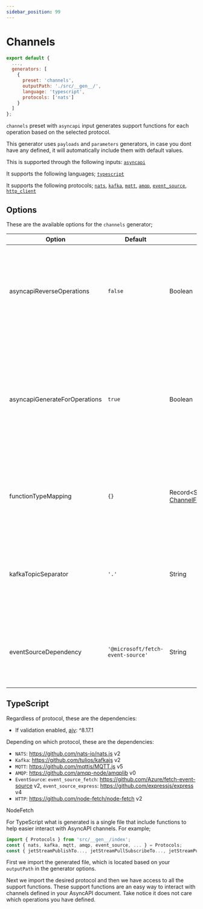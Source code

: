 ```yaml
---
sidebar_position: 99
---
```


# Channels

```js
export default {
  ...,
  generators: [
    {
      preset: 'channels',
      outputPath: './src/__gen__/', 
      language: 'typescript',
      protocols: ['nats']
    }
  ]
};
```

`channels` preset with `asyncapi` input generates support functions for each operation based on the selected protocol.

This generator uses `payloads` and `parameters` generators, in case you dont have any defined, it will automatically include them with default values.

This is supported through the following inputs: [`asyncapi`](../inputs/asyncapi.md)

It supports the following languages; [`typescript`](#typescript)

It supports the following protocols; [`nats`](../protocols/nats.md), [`kafka`](../protocols/kafka.md), [`mqtt`](../protocols/mqtt.md), [`amqp`](../protocols/amqp.md), [`event_source`](../protocols/eventsource.md), [`http_client`](../protocols/http_client.md)

## Options
These are the available options for the `channels` generator; 

| **Option** | Default | Type | Description |
|---|---|---|---|
| asyncapiReverseOperations | `false` | Boolean | Used in conjunction with AsyncAPI input, and reverses the operation actions i.e. send becomes receive and receive becomes send. Often used in testing scenarios to act as the reverse API. |
| asyncapiGenerateForOperations | `true` | Boolean | Used in conjunction with AsyncAPI input, which if `true` generate the functions upholding how operations are defined. If `false` the functions are generated regardless of what operations define. I.e. `send` and `receive` does not matter. |
| functionTypeMapping | `{}` | Record\<String, [ChannelFunctionTypes](https://the-codegen-project.org/docs/api/enumerations/ChannelFunctionTypes)[]\> | Used in conjunction with AsyncAPI input, can define channel ID along side the type of functions that should be rendered. |
| kafkaTopicSeparator | `'.'` | String | Used with AsyncAPI to ensure the right character separate topics, example if address is my/resource/path it will be converted to my.resource.path |
| eventSourceDependency | `'@microsoft/fetch-event-source'` | String | Because @microsoft/fetch-event-source is out-dated in some areas we allow you to change the fork/variant that can be used instead |

## TypeScript
Regardless of protocol, these are the dependencies: 
- If validation enabled, [ajv](https://ajv.js.org/guide/getting-started.html): ^8.17.1
  
Depending on which protocol, these are the dependencies:
- `NATS`: https://github.com/nats-io/nats.js v2
- `Kafka`: https://github.com/tulios/kafkajs v2
- `MQTT`: https://github.com/mqttjs/MQTT.js v5
- `AMQP`: https://github.com/amqp-node/amqplib v0
- `EventSource`: `event_source_fetch`: https://github.com/Azure/fetch-event-source v2, `event_source_express`: https://github.com/expressjs/express v4
- `HTTP`: https://github.com/node-fetch/node-fetch v2

NodeFetch

For TypeScript what is generated is a single file that include functions to help easier interact with AsyncAPI channels. For example;

```ts
import { Protocols } from 'src/__gen__/index';
const { nats, kafka, mqtt, amqp, event_source, ... } = Protocols;
const { jetStreamPublishTo..., jetStreamPullSubscribeTo..., jetStreamPushSubscriptionFrom..., publishTo..., subscribeTo... } = nats;
```

First we import the generated file, which is located based on your `outputPath` in the generator options. 

Next we import the desired protocol and then we have access to all the support functions. These support functions are an easy way to interact with channels defined in your AsyncAPI document. Take notice it does not care which operations you have defined.

